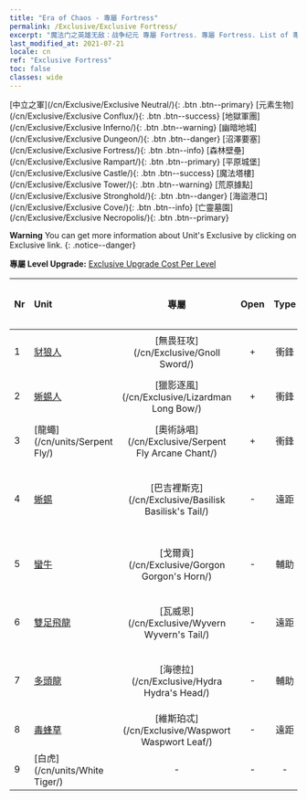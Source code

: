 ```yaml
---
title: "Era of Chaos - 專屬 Fortress"
permalink: /Exclusive/Exclusive Fortress/
excerpt: "魔法门之英雄无敌：战争纪元 專屬 Fortress. 專屬 Fortress. List of 專屬 Fortress in Era of Chaos"
last_modified_at: 2021-07-21
locale: cn
ref: "Exclusive Fortress"
toc: false
classes: wide
---
```

 [中立之軍](/cn/Exclusive/Exclusive Neutral/){: .btn .btn--primary} [元素生物](/cn/Exclusive/Exclusive Conflux/){: .btn .btn--success} [地獄軍團](/cn/Exclusive/Exclusive Inferno/){: .btn .btn--warning} [幽暗地城](/cn/Exclusive/Exclusive Dungeon/){: .btn .btn--danger} [沼澤要塞](/cn/Exclusive/Exclusive Fortress/){: .btn .btn--info} [森林壁壘](/cn/Exclusive/Exclusive Rampart/){: .btn .btn--primary} [平原城堡](/cn/Exclusive/Exclusive Castle/){: .btn .btn--success} [魔法塔樓](/cn/Exclusive/Exclusive Tower/){: .btn .btn--warning} [荒原據點](/cn/Exclusive/Exclusive Stronghold/){: .btn .btn--danger} [海盜港口](/cn/Exclusive/Exclusive Cove/){: .btn .btn--info} [亡靈墓園](/cn/Exclusive/Exclusive Necropolis/){: .btn .btn--primary} 

**Warning** You can get more information about Unit's Exclusive by clicking on Exclusive link. 
{: .notice--danger}

 **專屬 Level Upgrade:** [Exclusive Upgrade Cost Per Level](/Exclusive/ExclusiveUpgradeCostPerLevel/)

  | Nr |         Unit        | 專屬 | Open  |    Type   |  Item to Rank UP      |  塗裝   |
  |:---|:--------------------|:-------------:|:-----:|:---------:|:---------------------:|:-------:|
  | 1  | [豺狼人](/cn/units/Gnoll/) | [無畏狂攻](/cn/Exclusive/Gnoll Sword/) | + | 衝鋒 | [無畏狂攻碎片](/cn/Items/con_912/) | - |
  | 2  | [蜥蜴人](/cn/units/Lizardman/) | [獵影逐風](/cn/Exclusive/Lizardman Long Bow/) | + | 衝鋒 | [獵影逐風碎片](/cn/Items/con_914/) | - |
  | 3  | [龍蠅](/cn/units/Serpent Fly/) | [奧術詠唱](/cn/Exclusive/Serpent Fly Arcane Chant/) | + | 衝鋒 | [奧術詠唱碎片](/cn/Items/con_915/) | - |
  | 4  | [蜥蜴](/cn/units/Basilisk/) | [巴吉裡斯克](/cn/Exclusive/Basilisk Basilisk's Tail/) | - | 遠距 | [巴吉裡斯克碎片](/cn/Items/con_994/) | [巴吉里斯克特效塗裝](/cn/Items/con_662/) |
  | 5  | [蠻牛](/cn/units/Gorgon/) | [戈爾貢](/cn/Exclusive/Gorgon Gorgon's Horn/) | - | 輔助 | [戈爾貢碎片](/cn/Items/con_995/) | [戈爾貢特效塗裝](/cn/Items/con_663/) |
  | 6  | [雙足飛龍](/cn/units/Wyvern/) | [瓦威恩](/cn/Exclusive/Wyvern Wyvern's Tail/) | - | 遠距 | [瓦威恩碎片](/cn/Items/con_996/) | [瓦威恩特效塗裝](/cn/Items/con_664/) |
  | 7  | [多頭龍](/cn/units/Hydra/) | [海德拉](/cn/Exclusive/Hydra Hydra's Head/) | - | 輔助 | [海德拉碎片](/cn/Items/con_997/) | [海德拉特效塗裝](/cn/Items/con_665/) |
  | 8  | [毒蜂草](/cn/units/Waspwort/) | [維斯珀忒](/cn/Exclusive/Waspwort Waspwort Leaf/) | - | 遠距 | - | - |
  | 9  | [白虎](/cn/units/White Tiger/) | - | - | - | none | none |
